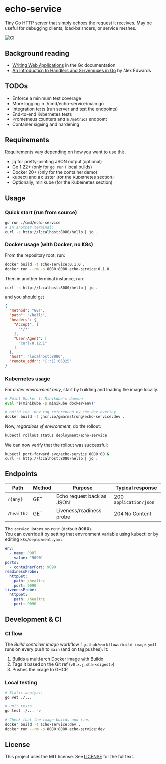 # echo-service

Tiny Go HTTP server that simply echoes the request it receives. May be useful for debugging clients, load‑balancers, or service meshes.

![CI](https://github.com/gmarmstrong/echo-service/actions/workflows/build-image.yaml/badge.svg)

## Background reading

- [Writing Web Applications](https://go.dev/doc/articles/wiki/) in the Go documentation
- [An Introduction to Handlers and Servemuxes in Go](https://www.alexedwards.net/blog/an-introduction-to-handlers-and-servemuxes-in-go) by Alex Edwards

## TODOs

- Enforce a minimum test coverage
- More logging in ./cmd/echo-service/main.go
- Integration tests (run server and test the endpoints)
- End-to-end Kubernetes tests
- Prometheus counters and a `/metrics` endpoint
- Container signing and hardening

## Requirements

Requirements vary depending on how you want to use this.

* jq for pretty-printing JSON output (optional)
* Go 1.22+ (only for `go run` / local builds)  
* Docker 20+ (only for the container demo)  
* kubectl and a cluster (for the Kubernetes section)
* Optionally, minikube (for the Kubernetes section)

## Usage

### Quick start (run from source)

```sh
go run ./cmd/echo-service
# In another terminal:
curl -s http://localhost:8080/hello | jq .
```

### Docker usage (with Docker, no K8s)

From the repository root, run:

```sh
docker build -t echo-service:0.1.0 .
docker run --rm -p 8080:8080 echo-service:0.1.0
```

Then in another terminal instance, run:

```sh
curl -s http://localhost:8080/hello | jq .
```

and you should get

```json
{
  "method": "GET",
  "path": "/hello",
  "headers": {
    "Accept": [
      "*/*"
    ],
    "User-Agent": [
      "curl/8.12.1"
    ]
  },
  "host": "localhost:8080",
  "remote_addr": "[::1]:65325"
}
```

### Kubernetes usage

*For a dev environment only*, start by building and loading the image
locally.

```bash
# Point Docker to Minikube’s daemon
eval "$(minikube -p minikube docker-env)"

# Build the :dev tag referenced by the dev overlay
docker build -t ghcr.io/gmarmstrong/echo-service:dev .
```

Now, *regardless of environment*, do the rollout:

```bash
kubectl rollout status deployment/echo-service
```

We can now verify that the rollout was successful:

```bash
kubectl port-forward svc/echo-service 8080:80 &
curl -s http://localhost:8080/hello | jq .
```

## Endpoints

| Path       | Method | Purpose                   | Typical response        |
|------------|--------|---------------------------|-------------------------|
| `/{any}`   | GET    | Echo request back as JSON | 200 `application/json`  |
| `/healthz` | GET    | Liveness/readiness probe  | 204 No Content          |

The service listens on `PORT` (default **8080**).  
You can override it by setting that environment variable using kubectl or
by editing `k8s/deployment.yaml`:

```yaml
env:
  - name: PORT
    value: "9090"
ports:
  - containerPort: 9090
readinessProbe:
  httpGet:
    path: /healthz
    port: 9090
livenessProbe:
  httpGet:
    path: /healthz
    port: 9090
```

## Development & CI

### CI flow

The *Build container image* workflow (`.github/workflows/build-image.yml`) runs on every push to `main` (and on tag pushes). It:

1. Builds a multi‑arch Docker image with Buildx  
2. Tags it based on the Git ref (`v0.x.y`, `sha‑<digest>`)  
3. Pushes the image to GHCR

### Local testing

```sh
# Static analysis
go vet ./...

# Unit tests
go test ./... -v

# Check that the image builds and runs
docker build -t echo-service:dev .
docker run --rm -p 8080:8080 echo-service:dev
```

## License

This project uses the MIT license. See [LICENSE](LICENSE) for the full text.
